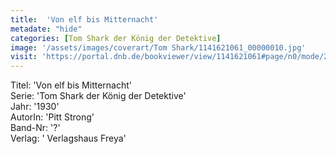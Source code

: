 ```yaml
---
title:  'Von elf bis Mitternacht'
metadate: "hide"
categories: [Tom Shark der König der Detektive]
image: '/assets/images/coverart/Tom Shark/1141621061_00000010.jpg'
visit: 'https://portal.dnb.de/bookviewer/view/1141621061#page/n0/mode/2up'
---
```

Titel: 'Von elf bis Mitternacht' <br>
Serie: 'Tom Shark der König der Detektive' <br>
Jahr: '1930' <br>
AutorIn: 'Pitt Strong' <br>
Band-Nr: '?' <br>
Verlag: ' Verlagshaus Freya'